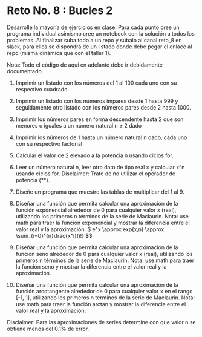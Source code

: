 # Reto No. 8 : Bucles 2

Desarrolle la mayoría de ejercicios en clase. Para cada punto cree un programa individual asimismo cree un notebook con la solución a todos los problemas. 
Al finalizar suba todo a un repo y subalo al canal reto_8 en slack, para ellos se dispondrá de un listado donde debe pegar el enlace al repo (misma dinámica que con el taller 1).

Nota: Todo el código de aquí en adelante debe ir debidamente documentado.

1. Imprimir un listado con los números del 1 al 100 cada uno con su respectivo cuadrado.


2. Imprimir un listado con los números impares desde 1 hasta 999 y seguidamente otro listado con los números pares desde 2 hasta 1000.


3. Imprimir los números pares en forma descendente hasta 2 que son menores o iguales a un número natural n ≥ 2 dado

   
4. Imprimir los números de 1 hasta un número natural n dado, cada uno con su respectivo factorial


5. Calcular el valor de 2 elevado a la potencia n usando ciclos for.


6. Leer un número natural n, leer otro dato de tipo real x y calcular x^n usando ciclos for. Disclaimer: Trate de no utilizar el operador de potencia (**).


7. Diseñe un programa que muestre las tablas de multiplicar del 1 al 9.


8. Diseñar una función que permita calcular una aproximación de la función exponencial alrededor de 0 para cualquier valor x (real), utilizando los primeros n términos de la serie de Maclaurin. Nota: use math para traer la función exponencial y mostrar la diferencia entre el valor real y la aproximación.
$ e^x \approx exp(x,n) \approx \sum_{i=0}^{n}\frac{x^i}{i!} $$

9. Diseñar una función que permita calcular una aproximación de la función seno alrededor de 0 para cualquier valor x (real), utilizando los primeros n términos de la serie de Maclaurin. Nota: use math para traer la función seno y mostrar la diferencia entre el valor real y la aproximación.


10. Diseñar una función que permita calcular una aproximación de la función arcotangente alrededor de 0 para cualquier valor x en el rango [-1, 1], utilizando los primeros n términos de la serie de Maclaurin. Nota: use math para traer la función arctan y mostrar la diferencia entre el valor real y la aproximación.
 
Disclaimer: Para las aproximaciones de series determine con que valor n se obtiene menos del 0.1% de error.
